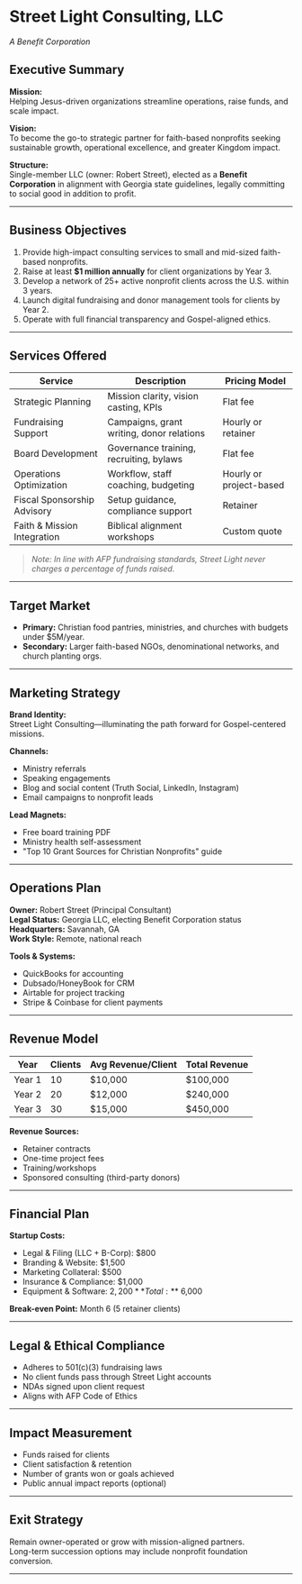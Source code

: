 # Street Light Consulting, LLC  
*A Benefit Corporation*

## Executive Summary

**Mission:**  
Helping Jesus-driven organizations streamline operations, raise funds, and scale impact.

**Vision:**  
To become the go-to strategic partner for faith-based nonprofits seeking sustainable growth, operational excellence, and greater Kingdom impact.

**Structure:**  
Single-member LLC (owner: Robert Street), elected as a **Benefit Corporation** in alignment with Georgia state guidelines, legally committing to social good in addition to profit.

---

## Business Objectives

1. Provide high-impact consulting services to small and mid-sized faith-based nonprofits.
2. Raise at least **$1 million annually** for client organizations by Year 3.
3. Develop a network of 25+ active nonprofit clients across the U.S. within 3 years.
4. Launch digital fundraising and donor management tools for clients by Year 2.
5. Operate with full financial transparency and Gospel-aligned ethics.

---

## Services Offered

| Service | Description | Pricing Model |
|--------|-------------|----------------|
| Strategic Planning | Mission clarity, vision casting, KPIs | Flat fee |
| Fundraising Support | Campaigns, grant writing, donor relations | Hourly or retainer |
| Board Development | Governance training, recruiting, bylaws | Flat fee |
| Operations Optimization | Workflow, staff coaching, budgeting | Hourly or project-based |
| Fiscal Sponsorship Advisory | Setup guidance, compliance support | Retainer |
| Faith & Mission Integration | Biblical alignment workshops | Custom quote |

> *Note: In line with AFP fundraising standards, Street Light never charges a percentage of funds raised.*

---

## Target Market

- **Primary:** Christian food pantries, ministries, and churches with budgets under $5M/year.
- **Secondary:** Larger faith-based NGOs, denominational networks, and church planting orgs.

---

## Marketing Strategy

**Brand Identity:**  
Street Light Consulting—illuminating the path forward for Gospel-centered missions.

**Channels:**
- Ministry referrals
- Speaking engagements
- Blog and social content (Truth Social, LinkedIn, Instagram)
- Email campaigns to nonprofit leads

**Lead Magnets:**
- Free board training PDF
- Ministry health self-assessment
- "Top 10 Grant Sources for Christian Nonprofits" guide

---

## Operations Plan

**Owner:** Robert Street (Principal Consultant)  
**Legal Status:** Georgia LLC, electing Benefit Corporation status  
**Headquarters:** Savannah, GA  
**Work Style:** Remote, national reach

**Tools & Systems:**
- QuickBooks for accounting  
- Dubsado/HoneyBook for CRM  
- Airtable for project tracking  
- Stripe & Coinbase for client payments

---

## Revenue Model

| Year | Clients | Avg Revenue/Client | Total Revenue |
|------|---------|--------------------|----------------|
| Year 1 | 10 | $10,000 | $100,000 |
| Year 2 | 20 | $12,000 | $240,000 |
| Year 3 | 30 | $15,000 | $450,000 |

**Revenue Sources:**
- Retainer contracts
- One-time project fees
- Training/workshops
- Sponsored consulting (third-party donors)

---

## Financial Plan

**Startup Costs:**

- Legal & Filing (LLC + B-Corp): $800  
- Branding & Website: $1,500  
- Marketing Collateral: $500  
- Insurance & Compliance: $1,000  
- Equipment & Software: $2,200  
**Total:** ~$6,000

**Break-even Point:** Month 6 (5 retainer clients)

---

## Legal & Ethical Compliance

- Adheres to 501(c)(3) fundraising laws  
- No client funds pass through Street Light accounts  
- NDAs signed upon client request  
- Aligns with AFP Code of Ethics

---

## Impact Measurement

- Funds raised for clients  
- Client satisfaction & retention  
- Number of grants won or goals achieved  
- Public annual impact reports (optional)

---

## Exit Strategy

Remain owner-operated or grow with mission-aligned partners.  
Long-term succession options may include nonprofit foundation conversion.

---

